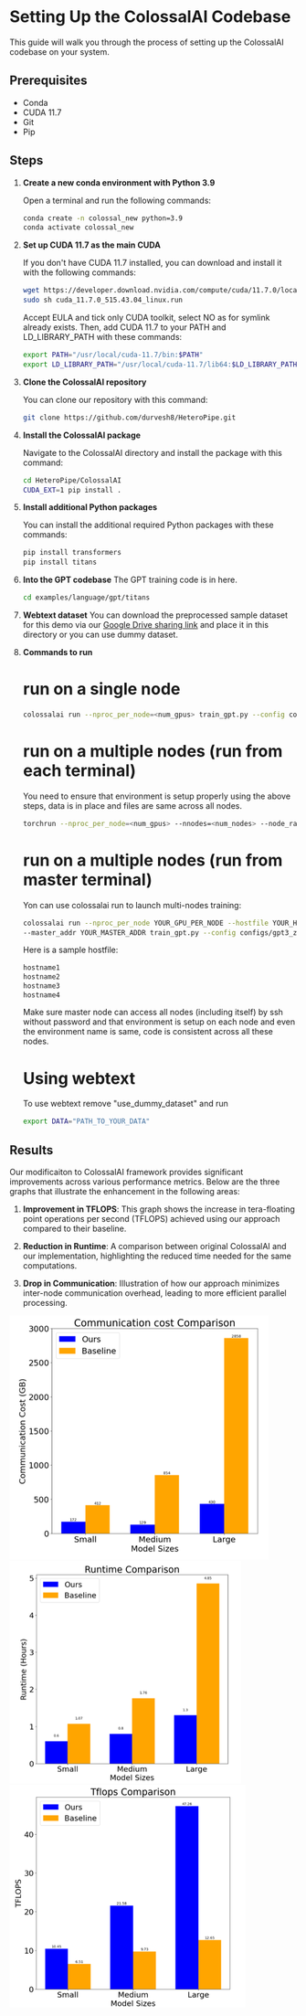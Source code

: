 # Setting Up the ColossalAI Codebase

This guide will walk you through the process of setting up the ColossalAI codebase on your system.

## Prerequisites

- Conda
- CUDA 11.7
- Git
- Pip

## Steps

1. **Create a new conda environment with Python 3.9**

    Open a terminal and run the following commands:

    ```bash
    conda create -n colossal_new python=3.9
    conda activate colossal_new
    ```

2. **Set up CUDA 11.7 as the main CUDA**

    If you don't have CUDA 11.7 installed, you can download and install it with the following commands:

    ```bash
    wget https://developer.download.nvidia.com/compute/cuda/11.7.0/local_installers/cuda_11.7.0_515.43.04_linux.run
    sudo sh cuda_11.7.0_515.43.04_linux.run
    ```
	Accept EULA and tick only CUDA toolkit, select NO as for symlink already exists.
    Then, add CUDA 11.7 to your PATH and LD_LIBRARY_PATH with these commands:

    ```bash
    export PATH="/usr/local/cuda-11.7/bin:$PATH"
    export LD_LIBRARY_PATH="/usr/local/cuda-11.7/lib64:$LD_LIBRARY_PATH"
    ```

3. **Clone the ColossalAI repository**

    You can clone our repository with this command:

    ```bash
    git clone https://github.com/durvesh8/HeteroPipe.git
    ```

4. **Install the ColossalAI package**

    Navigate to the ColossalAI directory and install the package with this command:

    ```bash
    cd HeteroPipe/ColossalAI
    CUDA_EXT=1 pip install .
    ```

5. **Install additional Python packages**

    You can install the additional required Python packages with these commands:

    ```bash
    pip install transformers
    pip install titans
    ```
6. **Into the GPT codebase**
    The GPT training code is in here.

    ```bash
    cd examples/language/gpt/titans
    ```
7. **Webtext dataset**
    You can download the preprocessed sample dataset for this demo via our [Google Drive sharing link](https://drive.google.com/file/d/1QTCS_etZr3BTvL_mUwI47rFpHLDB32sk/view?usp=drive_link) and place it in this directory or you can use dummy dataset.

8. **Commands to run**
    # run on a single node
    ```bash
    colossalai run --nproc_per_node=<num_gpus> train_gpt.py --config configs/<config_file> --from_torch --use_dummy_dataset
    ```
    # run on a multiple nodes (run from each terminal)
    You need to ensure that environment is setup properly using the above steps, data is in place and files are same across all nodes.
    ```bash
    torchrun --nproc_per_node=<num_gpus> --nnodes=<num_nodes> --node_rank=<specify_node_rank> --master_addr=<MASTER_ADDR> --master_port <MASTER_PORT> train_gpt.py --config configs/gpt3_zero3_pp1d.py --from_torch --use_dummy_dataset
    ```
    # run on a multiple nodes (run from master terminal)
    Yon can use colossalai run to launch multi-nodes training:
    ```bash
    colossalai run --nproc_per_node YOUR_GPU_PER_NODE --hostfile YOUR_HOST_FILE \
    --master_addr YOUR_MASTER_ADDR train_gpt.py --config configs/gpt3_zero3_pp1d.py --from_torch --use_dummy_dataset
    ```

    Here is a sample hostfile:

    ```text
    hostname1
    hostname2
    hostname3
    hostname4
    ```

    Make sure master node can access all nodes (including itself) by ssh without password and that environment is setup on each node and even the environment name is same, code is consistent across all these nodes.
    # Using webtext
    To use webtext remove "use_dummy_dataset" and run
    ```bash
    export DATA="PATH_TO_YOUR_DATA"
    ```
    


## Results

Our modificaiton to ColossalAI framework provides significant improvements across various performance metrics. Below are the three graphs that illustrate the enhancement in the following areas:

1. **Improvement in TFLOPS**: This graph shows the increase in tera-floating point operations per second (TFLOPS) achieved using our approach compared to their baseline.

2. **Reduction in Runtime**: A comparison between original ColossalAI and our implementation, highlighting the reduced time needed for the same computations.

3. **Drop in Communication**: Illustration of how our approach minimizes inter-node communication overhead, leading to more efficient parallel processing.

![Results Graphs](images/cost.png)
![Results Graphs](images/runtime.png)
![Results Graphs](images/tflops.png)

